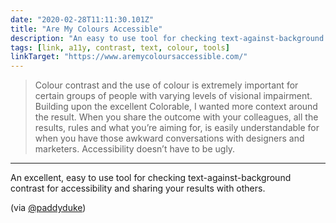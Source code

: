 ```yaml
---
date: "2020-02-28T11:11:30.101Z"
title: "Are My Colours Accessible"
description: "An easy to use tool for checking text-against-background contrast for accessibility."
tags: [link, a11y, contrast, text, colour, tools]
linkTarget: "https://www.aremycoloursaccessible.com/"
---
```

> Colour contrast and the use of colour is extremely important for certain groups of people with varying levels of visional impairment. Building upon the excellent Colorable, I wanted more context around the result. When you share the outcome with your colleagues, all the results, rules and what you’re aiming for, is easily understandable for when you have those awkward conversations with designers and marketers. Accessibility doesn’t have to be ugly.
---

An excellent, easy to use tool for checking text-against-background contrast for accessibility and sharing your results with others. 

(via [@paddyduke](https://twitter.com/paddyduke))
